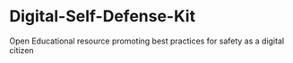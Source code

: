 # Digital-Self-Defense-Kit
Open Educational resource promoting best practices for safety as a digital citizen
